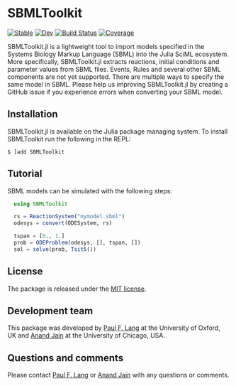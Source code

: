 # SBMLToolkit

[![Stable](https://img.shields.io/badge/docs-stable-blue.svg)](https://paulflang.github.io/SBMLToolkit.jl/stable)
[![Dev](https://img.shields.io/badge/docs-dev-blue.svg)](https://paulflang.github.io/SBMLToolkit.jl/dev)
[![Build Status](https://github.com/paulflang/SBMLToolkit.jl/workflows/CI/badge.svg)](https://github.com/paulflang/SBMLToolkit.jl/actions)
[![Coverage](https://codecov.io/gh/paulflang/SBMLToolkit.jl/branch/master/graph/badge.svg)](https://codecov.io/gh/paulflang/SBMLToolkit.jl)

SBMLToolkit.jl is a lightweight tool to import models specified in the Systems Biology Markup Language (SBML) into the Julia SciML ecosystem. More specifically, SBMLToolkit.jl extracts reactions, initial conditions and parameter values from SBML files. Events, Rules and several other SBML components are not yet supported. There are multiple ways to specify the same model in SBML. Please help us improving SBMLToolkit.jl by creating a GitHub issue if you experience errors when converting your SBML model.

## Installation
SBMLToolkit.jl is available on the Julia package managing system. To install SBMLToolkit run the following in the REPL:
  ```
  $ ]add SBMLToolkit
  ```

## Tutorial
SBML models can be simulated with the following steps:
  ```julia
    using SBMLToolkit

    rs = ReactionSystem("mymodel.sbml")
    odesys = convert(ODESystem, rs)

    tspan = [0., 1.]
    prob = ODEProblem(odesys, [], tspan, [])
    sol = solve(prob, Tsit5())
  ```

## License
The package is released under the [MIT license](https://github.com/paulflang/SBMLToolkit.jl/blob/main/LICENSE).


## Development team
This package was developed by [Paul F. Lang](https://www.linkedin.com/in/paul-lang-7b54a81a3/) at the University of Oxford, UK and [Anand Jain](https://github.com/anandijain) at the University of Chicago, USA.


## Questions and comments
Please contact [Paul F. Lang](mailto:paul.lang@wolfson.ox.ac.uk) or [Anand Jain](mailto:anandj@uchicago.edu) with any questions or comments.
